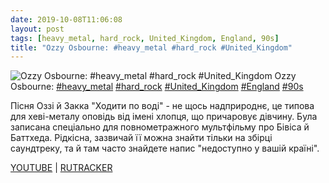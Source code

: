 ```yaml
---
date: 2019-10-08T11:06:08
layout: post
tags: [heavy_metal, hard_rock, United_Kingdom, England, 90s]
title: "Ozzy Osbourne: #heavy_metal #hard_rock #United_Kingdom"
---
```

![Ozzy Osbourne: #heavy_metal #hard_rock #United_Kingdom](https://res.cloudinary.com/vast-space-unexplored/image/upload/q_auto,dpr_auto,w_auto/photos/photo_757_08-10-2019_11-06-08.jpg)
Ozzy Osbourne: [#heavy_metal](/tags/#heavy_metal) [#hard_rock](/tags/#hard_rock) [#United_Kingdom](/tags/#United_Kingdom) [#England](/tags/#England) [#90s](/tags/#90s)

Пісня Оззі й Закка &quot;Ходити по воді&quot; - не щось надприроднє, це типова для хеві-металу оповідь від імені хлопця, що причаровує дівчину. Була записана спеціально для повнометражного мультфільму про Бівіса й Баттхеда. Рідкісна, зазвичай її можна знайти тільки на збірці саундтреку, та й там часто знайдете напис &quot;недоступно у вашій країні&quot;.

[YOUTUBE](https://www.youtube.com/playlist?list=PLqY8TCyITk72sq_WaYi00Q2GkXWGsLFAZ) \| [RUTRACKER](https://rutracker.org/forum/viewtopic.php?t=5342440)
